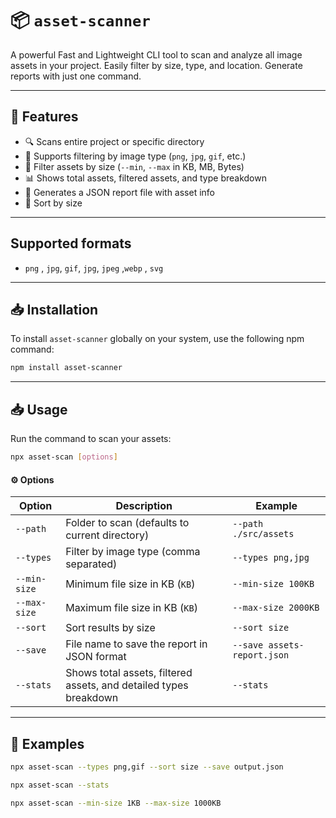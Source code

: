 # 📦 `asset-scanner`

A powerful Fast and Lightweight CLI tool to scan and analyze all image assets in your project. Easily filter by size, type, and location. Generate reports with just one command.

---

## 🚀 Features

- 🔍 Scans entire project or specific directory
- 📂 Supports filtering by image type (`png`, `jpg`, `gif`, etc.)
- 📏 Filter assets by size (`--min`, `--max` in KB, MB, Bytes)
- 📊 Shows total assets, filtered assets, and type breakdown
- 📄 Generates a JSON report file with asset info
- 📌 Sort by size

---
## Supported formats
- `png` , `jpg`, `gif`, `jpg`, `jpeg` ,`webp` , `svg`

---

## 📥 Installation

To install `asset-scanner` globally on your system, use the following npm command:

```bash
npm install asset-scanner
```
---
## 📥 Usage

Run the command to scan your assets:

```bash
npx asset-scan [options]
```
#### ⚙️ Options

| Option     | Description                                    | Example                       |
| ---------- | ---------------------------------------------- | ----------------------------- |
| `--path`   | Folder to scan (defaults to current directory) | `--path ./src/assets`         |
| `--types`   | Filter by image type (comma separated)         | `--types png,jpg`              |
| `--min-size`    | Minimum file size in KB (`KB`)        | `--min-size 100KB`                 |
| `--max-size`    | Maximum file size in KB (`KB`)        | `--max-size 2000KB`                   |
| `--sort`   | Sort results by size         | `--sort size`                 |
| `--save` | File name to save the report in JSON format    | `--save assets-report.json` |
| `--stats` | Shows total assets, filtered assets, and detailed types breakdown    | `--stats` |

---
## 📌 Examples

```bash
npx asset-scan --types png,gif --sort size --save output.json
```

```bash
npx asset-scan --stats
```

```bash
npx asset-scan --min-size 1KB --max-size 1000KB
```









